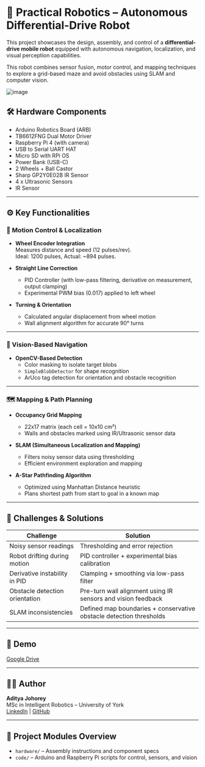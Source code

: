 # 🤖 Practical Robotics – Autonomous Differential-Drive Robot

This project showcases the design, assembly, and control of a **differential-drive mobile robot** equipped with autonomous navigation, localization, and visual perception capabilities.

This robot combines sensor fusion, motor control, and mapping techniques to explore a grid-based maze and avoid obstacles using SLAM and computer vision.

![image](https://github.com/user-attachments/assets/c2324bad-2b3f-4908-980f-300dd1c13224)


## 🛠️ Hardware Components

- Arduino Robotics Board (ARB)
- TB6612FNG Dual Motor Driver
- Raspberry Pi 4 (with camera)
- USB to Serial UART HAT
- Micro SD with RPi OS
- Power Bank (USB-C)
- 2 Wheels + Ball Castor
- Sharp GP2Y0E02B IR Sensor
- 4 x Ultrasonic Sensors
- IR Sensor

---

## ⚙️ Key Functionalities

### 🧭 Motion Control & Localization

- **Wheel Encoder Integration**  
  Measures distance and speed (12 pulses/rev).  
  Ideal: 1200 pulses, Actual: ~894 pulses.

- **Straight Line Correction**
  - PID Controller (with low-pass filtering, derivative on measurement, output clamping)
  - Experimental PWM bias (0.017) applied to left wheel

- **Turning & Orientation**
  - Calculated angular displacement from wheel motion
  - Wall alignment algorithm for accurate 90° turns

---

### 🧠 Vision-Based Navigation

- **OpenCV-Based Detection**
  - Color masking to isolate target blobs
  - `SimpleBlobDetector` for shape recognition
  - ArUco tag detection for orientation and obstacle recognition

---

### 🗺️ Mapping & Path Planning

- **Occupancy Grid Mapping**
  - 22x17 matrix (each cell = 10x10 cm²)
  - Walls and obstacles marked using IR/Ultrasonic sensor data

- **SLAM (Simultaneous Localization and Mapping)**
  - Filters noisy sensor data using thresholding
  - Efficient environment exploration and mapping

- **A-Star Pathfinding Algorithm**
  - Optimized using Manhattan Distance heuristic
  - Plans shortest path from start to goal in a known map

---

## 🧪 Challenges & Solutions

| Challenge                           | Solution                                                                 |
|------------------------------------|--------------------------------------------------------------------------|
| Noisy sensor readings              | Thresholding and error rejection                                         |
| Robot drifting during motion       | PID controller + experimental bias calibration                           |
| Derivative instability in PID      | Clamping + smoothing via low-pass filter                                 |
| Obstacle detection orientation     | Pre-turn wall alignment using IR sensors and vision feedback             |
| SLAM inconsistencies               | Defined map boundaries + conservative obstacle detection thresholds      |

---

## 🎥 Demo

[Google Drive](https://drive.google.com/file/d/1ykf35T0uxLuvQtm6LJtfaLc6Gzhy7us1/view?usp=sharing)

---

## 👨‍💻 Author

**Aditya Johorey**  
MSc in Intelligent Robotics – University of York  
[LinkedIn](https://linkedin.com/in/adityajohorey) | [GitHub](https://github.com/yourusername)

---

## 📎 Project Modules Overview

- `hardware/` – Assembly instructions and component specs  
- `code/` – Arduino and Raspberry Pi scripts for control, sensors, and vision  
